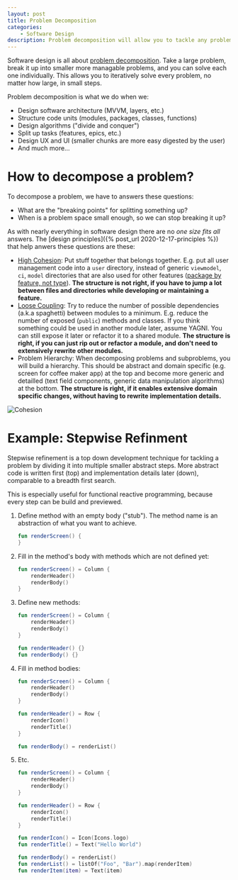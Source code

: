 ```yaml
---
layout: post
title: Problem Decomposition
categories:
    - Software Design
description: Problem decomposition will allow you to tackle any problem.
---
```


Software design is all about [problem decomposition](https://en.wikipedia.org/wiki/Decomposition_(computer_science)). Take a large problem, break it up into smaller more managable problems, and you can solve each one individually. This allows you to iteratively solve every problem, no matter how large, in small steps.

Problem decomposition is what we do when we:
- Design software architecture (MVVM, layers, etc.)
- Structure code units (modules, packages, classes, functions)
- Design algorithms ("divide and conquer")
- Split up tasks (features, epics, etc.)
- Design UX and UI (smaller chunks are more easy digested by the user)
- And much more…


# How to decompose a problem?

To decompose a problem, we have to answers these questions:
- What are the "breaking points" for splitting something up?
- When is a problem space small enough, so we can stop breaking it up?

As with nearly everything in software design there are no *one size fits all* answers. The [design principles]({% post_url 2020-12-17-principles %}) that help anwers these questions are these:
- [High Cohesion](https://en.wikipedia.org/wiki/Cohesion_(computer_science)): Put stuff together that belongs together. E.g. put all user management code into a `user` directory, instead of generic `viewmodel`, `ci`, `model` directories that are also used for other features ([package by feature, not type](http://www.javapractices.com/topic/TopicAction.do?Id=205)). **The structure is not right, if you have to jump a lot between files and directories while developing or maintaining a feature.**
- [Loose Coupling](https://en.wikipedia.org/wiki/Loose_coupling): Try to reduce the number of possible dependencies (a.k.a spaghetti) between modules to a minimum. E.g. reduce the number of exposed (`public`) methods and classes. If you think something could be used in another module later, assume YAGNI. You can still expose it later or refactor it to a shared module. **The structure is right, if you can just rip out or refactor a module, and don't need to extensively rewrite other modules.**
- Problem Hierarchy: When decomposing problems and subproblems, you will build a hierarchy. This should be abstract and domain specific (e.g. screen for coffee maker app) at the top and become more generic and detailled (text field components, generic data manipulation algorithms) at the bottom. **The structure is right, if it enables extensive domain specific changes, without having to rewrite implementation details.**

![Cohesion](https://upload.wikimedia.org/wikipedia/commons/thumb/0/09/CouplingVsCohesion.svg/1200px-CouplingVsCohesion.svg.png)


# Example: Stepwise Refinment
Stepwise refinement is a top down development technique for tackling a problem by dividing it into multiple smaller abstract steps. More abstract code is written first (top) and implementation details later (down), comparable to a breadth first search.

This is especially useful for functional reactive programming, because every step can be build and previewed.

1. Define method with an empty body ("stub"). The method name is an abstraction of what you want to achieve.

    ```kotlin
    fun renderScreen() {
    }
    ```

2. Fill in the method's body with methods which are not defined yet:

    ```kotlin
    fun renderScreen() = Column {
        renderHeader()
        renderBody()
    }
    ```

3. Define new methods:

    ```kotlin
    fun renderScreen() = Column {
        renderHeader()
        renderBody()
    }

    fun renderHeader() {}
    fun renderBody() {}
    ```

4. Fill in method bodies:

    ```kotlin
    fun renderScreen() = Column {
        renderHeader()
        renderBody()
    }

    fun renderHeader() = Row {
        renderIcon()
        renderTitle()
    }

    fun renderBody() = renderList()
    ```

5. Etc.

    ```kotlin
    fun renderScreen() = Column {
        renderHeader()
        renderBody()
    }

    fun renderHeader() = Row {
        renderIcon()
        renderTitle()
    }

    fun renderIcon() = Icon(Icons.logo)
    fun renderTitle() = Text("Hello World")

    fun renderBody() = renderList()
    fun renderList() = listOf("Foo", "Bar").map(renderItem)
    fun renderItem(item) = Text(item)
    ```